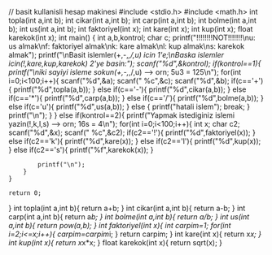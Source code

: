 // basit kullanisli hesap makinesi
#include <stdio.h>
#include <math.h>
int topla(int a,int b);
int cikar(int a,int b);
int carp(int a,int b);
int bolme(int a,int b);
int us(int a,int b);
int faktoriyel(int x);
int kare(int x);
int kup(int x);
float karekok(int x);
int main() {
    int a,b,kontrol;
    char c;
    printf("!!!!!!!!NOT!!!!!!!\nu: us almak\nf: faktoriyel almak\nk: kare almak\nl: kup almak\ns: karekok almak");
    printf("\nBasit islemler(+,-,*,/,u) icin 1'e;\nBaska islemler icin(!,kare,kup,karekok) 2'ye basin:");
    scanf("%d",&kontrol);
    if(kontrol==1){
        printf("\niki sayiyi isleme sokun(+,-,*,/,u) --> orn; 5u3 = 125\n");
        for(int i=0;i<100;i++){
            scanf("%d",&a);
            scanf(" %c",&c);
            scanf("%d",&b);
            if(c=='+'){
                printf("%d",topla(a,b));
            }
            else if(c=='-'){
                printf("%d",cikar(a,b));
            }
            else if(c=='*'){
                printf("%d",carp(a,b));
            }
            else if(c=='/'){
                printf("%d",bolme(a,b));
            }
            else if(c='u'){
                printf("%d",us(a,b));
            }
            else {
                printf("hatali islem");
                break;
            }
            printf("\n");
        }
    }
    else if(kontrol==2){
        printf("Yapmak istediginiz islemi yazin(!,k,l,s) --> orn; 16s = 4\n");
        for(int i=0;i<100;i++){
            int x;
            char c2;
            scanf("%d",&x);
            scanf(" %c",&c2);
            if(c2=='!'){
                printf("%d",faktoriyel(x));
            }
            else if(c2=='k'){
                printf("%d",kare(x));
            }
            else if(c2=='l'){
                printf("%d",kup(x));
            }
            else if(c2=='s'){
                printf("%f",karekok(x));
            }
            
            
            printf("\n");
        }
    }
    
    return 0;
}
int topla(int a,int b){
    return a+b;
}
int cikar(int a,int b){
    return a-b;
}
int carp(int a,int b){
    return a*b;
}
int bolme(int a,int b){
    return a/b;
}
int us(int a,int b){
    return pow(a,b);
}
int faktoriyel(int x){
    int carpim=1;
    for(int i=2;i<=x;i++){
        carpim=carpim*i;
    }
    return carpim;
}
int kare(int x){
    return x*x;
}
int kup(int x){
    return x*x*x;
}
float karekok(int x){
    return sqrt(x);
}

